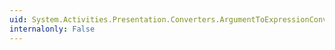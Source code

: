 ```yaml
---
uid: System.Activities.Presentation.Converters.ArgumentToExpressionConverter
internalonly: False
---
```

